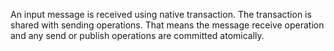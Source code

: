 
An input message is received using native transaction. The transaction is shared with sending operations. That means the message receive operation and any send or publish operations are committed atomically.